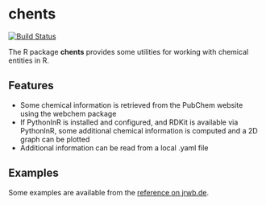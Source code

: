 # chents

[![Build Status](https://travis-ci.com/jranke/chents.svg?branch=master)](https://travis-ci.com/jranke/chents)

The R package **chents** provides some utilities for working with chemical 
entities in R.

## Features

- Some chemical information is retrieved from the PubChem website using the webchem 
package
- If PythonInR is installed and configured, and RDKit is available via
PythonInR, some additional chemical information is computed and a 2D graph can
be plotted
- Additional information can be read from a local .yaml file

## Examples

Some examples are available from the 
[reference on jrwb.de](http://pkgdown.jrwb.de/chents/reference).

